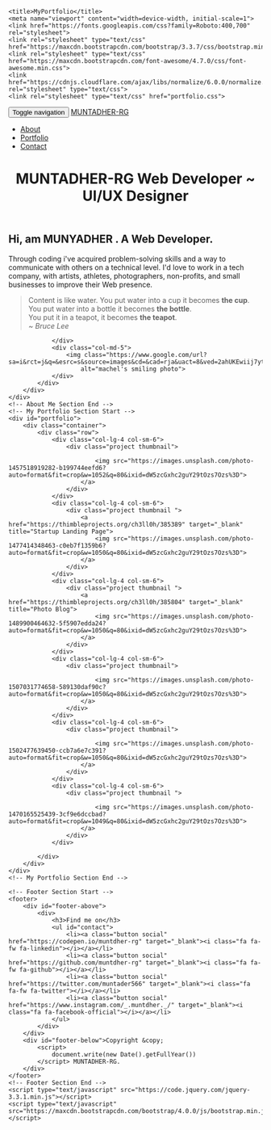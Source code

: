 <html>
<head>
    
    <title>MyPortfolio</title>
    <meta name="viewport" content="width=device-width, initial-scale=1">
    <link href="https://fonts.googleapis.com/css?family=Roboto:400,700" rel="stylesheet">
    <link rel="stylesheet" type="text/css" href="https://maxcdn.bootstrapcdn.com/bootstrap/3.3.7/css/bootstrap.min.css">
    <link rel="stylesheet" type="text/css" href="https://maxcdn.bootstrapcdn.com/font-awesome/4.7.0/css/font-awesome.min.css">
    <link href="https://cdnjs.cloudflare.com/ajax/libs/normalize/6.0.0/normalize.min.css" rel="stylesheet" type="text/css">
    <link rel="stylesheet" type="text/css" href="portfolio.css">
</head>
<body>
    <!-- Navbar Section Start-->
    <nav class="navbar navbar-inverse navbar-fixed-top">
        <div class="container">
            <div class="navbar-header">
                <button type="button" class="navbar-toggle collapsed" data-toggle="collapse" data-target="#bs-example-navbar-collapse-1" aria-expanded="false">
                    <span class="sr-only">Toggle navigation</span>
                    <span class="icon-bar"></span>
                    <span class="icon-bar"></span>
                    <span class="icon-bar"></span>
                </button>
                <a class="navbar-brand active" href="#">MUNTADHER-RG</a>
            </div>
            <div class="collapse navbar-collapse" id="bs-example-navbar-collapse-1">
                <ul class="nav navbar-nav navbar-right">
                    <li><a href="#about">About</a></li>
                    <li><a href="#portfolio">Portfolio</a></li>
                    <li><a href="#contact">Contact</a></li>
                </ul>
            </div>
        </div>
    </nav>
    <!-- Navbar Section End -->
    <!-- Header Section Start -->
    <header class="header">
        <div class="text-box">
            <h1 class="heading-primary">
                <span class="heading-primary-main">MUNTADHER-RG </span>
                <span class="heading-primary-sub">Web Developer ~ UI/UX Designer</span>
            </h1>
        </div>
    </header>
    <!-- Header Section End -->
    <!-- About Me Section Start -->
    <div id="about">
        <div class="container">
            <div class="row featurette">
                <div class="col-md-7">
                    <h2 class="featurette-heading">Hi, am MUNYADHER . <span class="text-muted">A Web Developer.</span></h2>
                    <p class="lead">Through coding i've acquired problem-solving skills and a way to communicate with others on a technical level. I'd love to work in a tech company, with artists, athletes, photographers, non-profits, and small businesses to improve
                        their Web presence.
                    </p>
                    <blockquote>
                        <p>Content is like water. You put water into a cup it becomes <strong>the cup</strong>. <br>You put water into a bottle it becomes <strong>the bottle</strong>. <br>You put it in a teapot, it becomes <strong>the teapot</strong>.<br><em>~ Bruce Lee</em>
                        </p>
                    </blockquote>

                </div>
                <div class="col-md-5">
                    <img class="https://www.google.com/url?sa=i&rct=j&q=&esrc=s&source=images&cd=&cad=rja&uact=8&ved=2ahUKEwiij7ytwubaAhWBvBQKHXwxBtQQjRx6BAgBEAU&url=https%3A%2F%2Fgithub.com%2FChell0&psig=AOvVaw2GUUY9mxUw0YZqB52ike7W&ust=1525332959428917"
                        alt="machel's smiling photo">
                </div>
            </div>
        </div>
    </div>
    <!-- About Me Section End -->
    <!-- My Portfolio Section Start -->
    <div id="portfolio">
        <div class="container">
            <div class="row">
                <div class="col-lg-4 col-sm-6">
                    <div class="project thumbnail">
                        
                            <img src="https://images.unsplash.com/photo-1457518919282-b199744eefd6?auto=format&fit=crop&w=1052&q=80&ixid=dW5zcGxhc2guY29tOzs7Ozs%3D">
                        </a>
                    </div>
                </div>
                <div class="col-lg-4 col-sm-6">
                    <div class="project thumbnail ">
                        <a href="https://thimbleprojects.org/ch3ll0h/385389" target="_blank" title="Startup Landing Page">
                            <img src="https://images.unsplash.com/photo-1477414348463-c0eb7f1359b6?auto=format&fit=crop&w=1050&q=80&ixid=dW5zcGxhc2guY29tOzs7Ozs%3D">
                        </a>
                    </div>
                </div>
                <div class="col-lg-4 col-sm-6">
                    <div class="project thumbnail ">
                        <a href="https://thimbleprojects.org/ch3ll0h/385804" target="_blank" title="Photo Blog">
                            <img src="https://images.unsplash.com/photo-1489900464632-5f5907edda24?auto=format&fit=crop&w=1050&q=80&ixid=dW5zcGxhc2guY29tOzs7Ozs%3D">
                        </a>
                    </div>
                </div>
                <div class="col-lg-4 col-sm-6">
                    <div class="project thumbnail">
                      
                            <img src="https://images.unsplash.com/photo-1507031774658-589130daf90c?auto=format&fit=crop&w=1050&q=80&ixid=dW5zcGxhc2guY29tOzs7Ozs%3D">
                        </a>
                    </div>
                </div>
                <div class="col-lg-4 col-sm-6">
                    <div class="project thumbnail">
                        
                            <img src="https://images.unsplash.com/photo-1502477639450-ccb7a6e7c391?auto=format&fit=crop&w=1050&q=80&ixid=dW5zcGxhc2guY29tOzs7Ozs%3D">
                        </a>
                    </div>
                </div>
                <div class="col-lg-4 col-sm-6">
                    <div class="project thumbnail ">
                        
                            <img src="https://images.unsplash.com/photo-1470165525439-3cf9e6dccbad?auto=format&fit=crop&w=1049&q=80&ixid=dW5zcGxhc2guY29tOzs7Ozs%3D">
                        </a>
                    </div>
                </div>

            </div>
        </div>
    </div>
    <!-- My Portfolio Section End -->

    <!-- Footer Section Start -->
    <footer>
        <div id="footer-above">
            <div>
                <h3>Find me on</h3>
                <ul id="contact">
                    <li><a class="button social" href="https://codepen.io/muntdher-rg" target="_blank"><i class="fa fa-fw fa-linkedin"></i></a></li>
                    <li><a class="button social" href="https://github.com/muntdher-rg" target="_blank"><i class="fa fa-fw fa-github"></i></a></li>
                    <li><a class="button social" href="https://twitter.com/muntader566" target="_blank"><i class="fa fa-fw fa-twitter"></i></a></li>
                    <li><a class="button social" href="https://www.instagram.com/_.muntdher._/" target="_blank"><i class="fa fa-facebook-official"></i></a></li>
                </ul>
            </div>
        </div>
        <div id="footer-below">Copyright &copy;
            <script>
                document.write(new Date().getFullYear())
            </script> MUNTADHER-RG.
        </div>
    </footer>
    <!-- Footer Section End -->
    <script type="text/javascript" src="https://code.jquery.com/jquery-3.3.1.min.js"></script>
    <script type="text/javascript" src="https://maxcdn.bootstrapcdn.com/bootstrap/4.0.0/js/bootstrap.min.js"></script>
</body>

</html>
